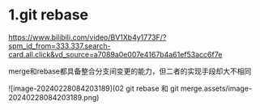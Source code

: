 # 1.git rebase

https://www.bilibili.com/video/BV1Xb4y1773F/?spm_id_from=333.337.search-card.all.click&vd_source=a7089a0e007e4167b4a61ef53acc6f7e

merge和rebase都具备整合分支间变更的能力，但二者的实现手段却大不相同

![image-20240228084203189](02 git rebase 和 git merge.assets/image-20240228084203189.png)